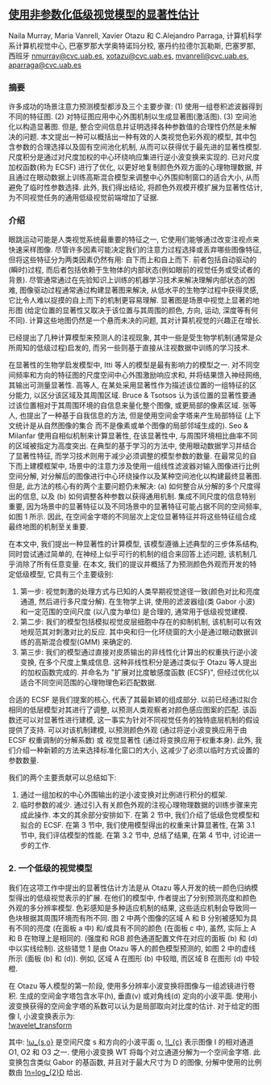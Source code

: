 ## [使用非参数化低级视觉模型的显著性估计](http://www.cvc.uab.es/people/aparraga/Publications/CVPR/Murray_etal_CVPR2011.PDF)

Naila Murray, Maria Vanrell, Xavier Otazu 和 C.Alejandro Parraga,
计算机科学系计算机视觉中心, 巴塞罗那大学奥特诺玛分校, 塞丹约拉德尔瓦勒斯, 巴塞罗那, 西班牙
nmurray@cvc.uab.es, xotazu@cvc.uab.es, mvanrell@cvc.uab.es, aparraga@cvc.uab.es

### 摘要
许多成功的场景注意力预测模型都涉及三个主要步骤: (1) 使用一组卷积滤波器得到不同的特征图.
(2) 对特征图应用中心外围机制以生成显著图(激活图). (3) 空间池化以构造显著图.
但是, 整合空间信息并证明选择各种参数值的合理性仍然是未解决的问题.
本文提出一种可以概括出一种有效的人类视觉色彩外观的模型, 其中包含参数的合理选择以及固有空间池化机制,
从而可以获得优于最先进的显著性模型.
尺度积分是通过对尺度加权的中心环绕响应集进行逆小波变换来实现的.
已对尺度加权函数(称为 ECSF) 进行了优化, 以更好地复制颜色外观方面的心理物理数据,
并且通过在眼动数据上训练高斯混合模型来调整中心外围抑制窗口的适合大小, 从而避免了临时性参数选择.
此外, 我们得出结论, 将颜色外观模开模扩展为显著性估计, 为不同视觉任务的通用低级视觉前端增加了证据.

### 介绍
眼跳运动可能是人类视觉系统最重要的特征之一, 它使用们能够通过改变注视点来快速采样图像.
尽管许多因素可能决定我们的注意力过程选择或丢弃哪些图像特征, 但将这些特征分为两类因素仍然有用:
自下而上和自上而下. 前者包括自动驱动的(瞬时)过程, 而后者包括依赖于生物体的内部状态(例如眼前的视觉任务或受试者的背景).
尽管通常通过在先验知识上训练的机器学习技术来解决理解内部状态的困难, 图像驱动过程通常通过构建显著图来解决,
从低水平的生物学过程中获得灵感, 它比令人难以捉摸的自上而下的机制更容易理解.
显著图是场景中视觉上显著的地形图 (给定位置的显著性又取决于该位置与其周围的颜色, 方向, 运动, 深度等有何不同).
计算这些地图仍然是一个悬而未决的问题, 其对计算机视觉的兴趣正在增长.

已经提出了几种计算模型来预测人的注视现象, 其中一些是受生物学机制(通常是众所周知的低级过程)启发的, 
而另一些则基于直接从注视数据中训练的学习技术.

在显著性的生物学启发模型中, Itti 等人的模型是最有影响力的模型之一.
对不同空间频率和方向的特征图的尺度空间中心外围激励响应求和, 并将结果馈入神经网络, 其输出可测量显著性.
高等人, 在某处采用显著性作为描述该位置的一组特征的区分能力, 以区分该区域及其周围区域.
Bruce & Tsotsos 认为该位置的显著性要通过该位置相对于其周围环境的自信息来量化整个图像, 或更局部的像素区域.
张等人, 也提出了一种基于自我信息的方法, 但是使用空间金字塔来产生局部特征 (上下文统计是从自然图像的集合
而不是像素或单个图像的局部邻域生成的).
Seo & Milanfar 使用自相似机制来计算显著性, 在该显著性中, 与周围环境相比曲率不同的区域被指定为高度突出.
在典型的基于学习的方法中, 使用眼动数据学习并结合了显著性特征, 而学习技术则用于减少必须调整的模型参数的数量.
在最常见的自下而上建模框架中, 场景中的注意力涉及使用一组线性滤波器对输入图像进行比例空间分解,
对分解后的图像进行中心环绕操作以及某种空间池化以构建最终显著图. 但是, 此方法的核心有的两个主要问题仍未解决:
(a) 如何整合从分解的多个尺度得出的信息, 以及 (b) 如何调整各种参数以获得通用机制.
集成不同尺度的信息特别重要, 因为场景中的显著特征以及不同场景中的显著特征可能占据不同的空间频率, 如图 1 所示.
因此, 在空间金字塔的不同层次上定位显著特征并将这些特征组合成最终地图的机制至关重要.

在本文中, 我们提出一种显著性的计算模型, 该模型遵循上述典型的三步体系结构, 同时尝试通过简单的,
在神经上似乎可行的机制的组合来回答上述问题, 该机制几乎消除了所有任意变量.
在本文, 我们的提议并概括了为预测颜色外观而开发的特定低级模型, 它具有三个主要级别:
1. 第一步: 视觉刺激的处理方式与已知的人类早期视觉途径一致(颜色对比和亮度通道, 然后进行多尺度分解).
在生物学上讲, 使用的滤波器组(类 Gabor 小波) 和一定范围的空间尺度 (以八度为单位) 是合理的, 通常用于低级视觉建模.
2. 第二步: 我们的模型包括模拟视觉皮层细胞中存在的抑制机制, 该机制可以有效地规范其对刺激对比的反应.
其中央和归一化环绕窗的大小是通过眼动数据训练的高斯混合模型(GMM) 来确定的.
3. 第三步: 我们的模型通过直接对皮质输出的非线性化计算出的权重执行逆小波变换, 在多个尺度上集成信息.
这种非线性积分是通过类似于 Otazu 等人提出的加权函数完成的. 并命名为 "扩展对比度敏感度函数 (ECSF)",
但经过优化以适合不同空间范围的心理物理色彩匹配数据.

合适的 ECSF 是我们提案的核心, 代表了其最新颖的组成部分. 以前已经通过拟合相同的低层模型对其进行了调整,
以预测人类观察者对颜色感应图案的匹配. 该函数还可以对显著性进行建模, 这一事实为针对不同视觉任务的独特底层机制的假设提供了支持.
可以对该机制建模, 以预测颜色外观 (通过将逆小波变换应用于由 ECSF 权重调制的分解系数) 或
视觉显著性 (通过将变换应用于权重本身). 此外, 我们介绍一种新颖的方法来选择标准化窗口的大小,
这减少了必须以临时方式设置的参数数量.

我们的两个主要贡献可以总结如下:
1. 通过一组加权的中心外围输出的逆小波变换对比例进行积分的框架.
2. 临时参数的减少. 通过引入有关颜色外观的注视心理物理数据的训练步骤来完成此操作.
本文的其余部分安排如下.
在第 2 节中, 我们介绍了低级色觉模型和拟合的 ECSF.
在第 3 节中, 我们使用模型得出的权重来计算显著性,
在第 3.1 节中, 我们评估模型的性能.
在第 3.2 节中, 总结了结果,
在第 4 节中, 讨论进一步的工作.

### 2. 一个低级的视觉模型
我们在这项工作中提出的显著性估计方法是从 Otazu 等人开发的统一颜色归纳模型得出的低级视觉表示的扩展.
在他们的模型中, 作者提出了分别预测亮度和颜色外观的多分辨率模型.
色彩感知是多种适应机制的结果, 这些适应机制会导致同一色块根据其周围环境而有所不同. 
图 2 中两个图像的区域 A 和 B 分别被感知为具有不同的亮度 (在面板 a 中) 
和/或具有不同的颜色 (在面板 c 中), 虽然, 实际上 A 和 B 在物理上是相同的. 
(强度和 RGB 颜色通道配置文件在对应的面板 (b) 和 (d) 中以实线绘制). 
这些错觉 1 是由 Otazu 等人的颜色模型预测的, 如图 2 中的虚线所示 (面板 (b) 和 (d)). 
例如, 区域 A 在图形 (b) 中较暗, 而区域 B 在图形 (d) 中较橙. 


在 Otazu 等人模型的第一阶段, 使用多分辨率小波变换将图像与一组滤镜进行卷积. 
生成的空间金字塔包含水平(h), 垂直(v) 或对角线(d) 定向的小波平面. 
使用小波变换获得的空间金字塔的系数可以认为是局部取向对比度的估计. 
对于给定的图像 I, 小波变换表示为:   
[!wavelet_transform](http://chart.googleapis.com/chart?cht=tx&chl=\Large%20WT(I_{c})%20=%20\{\omega_{s,%20o}\}_{s=1,2,....,n;%20o=h,v,d})

其中: [!ω_{s,o}](http://chart.googleapis.com/chart?cht=tx&chl=\Large%20\omega_{s,%20o}) 
是空间尺度 s 和方向的小波平面 o, [!I_{c}](http://chart.googleapis.com/chart?cht=tx&chl=\Large%20I_{c}) 
表示图像 I 的相对通道 O1, O2 和 O3 之一. 使用小波变换 WT 将每个对立通道分解为一个空间金字塔. 
此变换包含类似 Gabor 的基函数, 并且对于最大尺寸为 D 的图像, 分解中使用的比例数由
 [!n=log_{2}D](http://chart.googleapis.com/chart?cht=tx&chl=\Large%20n%20=%20log_{2}{D}) 给出. 
























